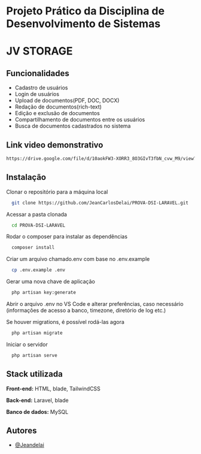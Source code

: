 
# Projeto Prático da Disciplina de Desenvolvimento de Sistemas

# JV STORAGE








## Funcionalidades

- Cadastro de usuários
- Login de usuários
- Upload de documentos(PDF, DOC, DOCX)
- Redação de documentos(rich-text)
- Edição e exclusão de documentos
- Compartilhamento de documentos entre os usuários
- Busca de documentos cadastrados no sistema

## Link video demonstrativo

```sh
https://drive.google.com/file/d/10aokFW3-XORR3_8O3GIvT3fbN_cvw_M9/view?usp=sharing
```

## Instalação

Clonar o repositório para a máquina local

```sh
  git clone https://github.com/JeanCarlosDelai/PROVA-DSI-LARAVEL.git
```
Acessar a pasta clonada    

```sh
  cd PROVA-DSI-LARAVEL
```
Rodar o composer para instalar as dependências  

```sh
  composer install
```
Criar um arquivo chamado.env com base no .env.example 

```sh
  cp .env.example .env
```
Gerar uma nova chave de aplicação 

```sh
  php artisan key:generate
```
Abrir o arquivo .env no VS Code e alterar preferências, caso necessário
(informações de acesso a banco, timezone, diretório de log etc.) 

Se houver migrations, é possível rodá-las agora
```sh
  php artisan migrate
```
Iniciar o servidor  

```sh
  php artisan serve
```
## Stack utilizada

**Front-end:** HTML, blade, TailwindCSS

**Back-end:** Laravel, blade

**Banco de dados:** MySQL


## Autores

- [@Jeandelai](https://github.com/JeanCarlosDelai)

